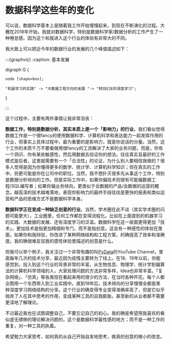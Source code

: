 # 数据科学这些年的变化

可以说，数据科学基本上是随着我工作开始慢慢起来，到现在不断演化的过程。大概在2018年开始，我就对数据科学，特别是数据科学家/数据分析的工作产生了一种倦怠感。因为这个和我进入这个行业的体验有非常大的不同。

我大致上可以把近今年的数据行业的发展的几个峰值描述如下：

:::{graphviz}
:caption: 基本发展

digraph G {

    node [shape=box];

    "机器学习的实践" -> "大数据工程方向的发展 "-> "转向E2E的深度学习";
}

:::

这个过程中，主要有两件事情让我非常沮丧：

**数据工作，特别是数据分析，其实本质上是一个「影响力」的行业**。我们看似觉得
数据工作是一个很fancy的使用数据科学、计算机科学和表达能力一起发挥作用的行业，但事实上具体过程中，最为重要的是影响力，就是你说话的分量。当然，这个工作的本质千万不要看做用很fancy的工具解决了大家的业务问题，而是，你有一个洞识、你有某些敏感性，然后用数据去验证你的想法。往往真实且最好的工作模式是后者。这里就需要有一个「合法性」的论证，为什么别人要相信我做的？很多人觉得是因为你懂得更多的数学、统计学、计算机科学知识；但在真实的工作中，则更可能是你在公司中的职位。当然，我不想扑灭很多先从事这个工作，特别是数据分析倾向的工作。但是实际工作中，如果你偏技术则很有可能偏数据工程/SQL编写者；如果你偏业务倾向，更类似于会数据的产品/会数据的运营的概念。越高深的技术越难落地，表现你影响力的最终手段往往是更快的报表和类似运营和产品的思维方式不是数据科学本身。

**数据科学正在变成一种缺乏创意的行业**。当然，学术圈在此不谈（其实学术圈的问题可能更大），工业圈里，任何工作都在变得流程化。比如在上面提到的机器学习的实践、大数据的发展、还有深度学习的泛滥。数据科学在这一层面更得更加「技术」，更加技术是指更加精细和专门，而不是指创意。这会有一种感性的体验在里面，如果你和我辩驳，你改进了某种网络结构和工程方案，的确提高了效率和准确度。我的确很难反驳我的感性体验里描述的创意是什么。

但我可以举个例子，我关注过一个非常有趣的叫[PyData](https://www.youtube.com/c/PyDataTV)的YouTube Channel，里面每年几次的技术分享，最近因为疫情主要转为了线上。在18、19年以前，你能感觉到，投入到这个行业的背景非常的丰富，从生物信息、物理学、统计学到偏算法的计算机科学领域的人，大家处理问题的方法非常多样，Idea也非常丰富。「复杂网络」、「仿真」等各类现在看起来用的很少的方法，在当时各种开花。每个人都企图用一个东西带入到工业实践中。直到18年后，技术倾向的分享慢慢全都是某种深度学习网络结构的分享。这个行业的确变得专业变得准确率高了，但是它似乎抛弃了人在其中思考的作用，变成某种工具的自我膨胀。甚至新的从业者都不需要更深地了解理论。

不过最近我也在试图调整自己，不要忘记自己的初心。我的确是希望用我喜欢的看似虚无缥缈的理论解决问题的，这个是数据科学最性感的地方；而不是一种工作的重复，对一种工具的执着。

希望勉力大家思考，如何真的从自己开始自发地思考，做真的创意的微小的改变。
